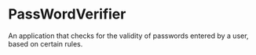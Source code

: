 # PassWordVerifier
An application that checks for the validity of passwords entered by a user, based on certain rules. 
